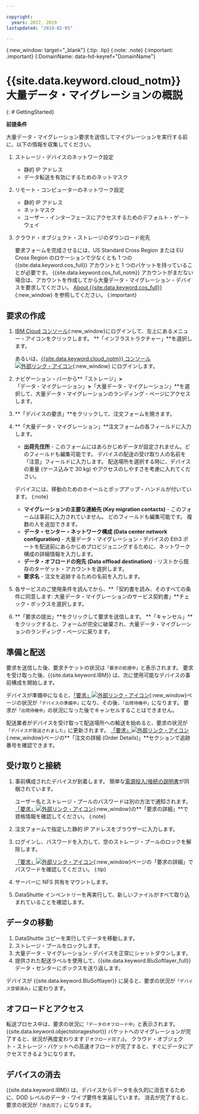 ```yaml
---

copyright:
  years: 2017, 2019
lastupdated: "2019-02-05"

---
```

{:new_window: target="_blank"}
{:tip: .tip}
{:note: .note}
{:important: .important}
{:DomainName: data-hd-keyref="DomainName"}

# {{site.data.keyword.cloud_notm}} 大量データ・マイグレーションの概説
{: # GettingStarted}

**前提条件**

大量データ・マイグレーション要求を送信してマイグレーションを実行する前に、以下の情報を収集してください。

1. ストレージ・デバイスのネットワーク設定
   - 静的 IP アドレス
   - データ転送を有効にするためのネットマスク
2. リモート・コンピューターのネットワーク設定
   - 静的 IP アドレス
   - ネットマスク
   - ユーザー・インターフェースにアクセスするためのデフォルト・ゲートウェイ
3. クラウド・オブジェクト・ストレージのダウンロード宛先 <br/>

   要求フォームを完成させるには、US Standard Cross Region または EU Cross Region のロケーションで少なくとも 1 つの {{site.data.keyword.cos_full}} アカウントと 1 つのバケットを持っていることが必要です。 {{site.data.keyword.cos_full_notm}} アカウントがまだない場合は、アカウントを作成してから大量データ・マイグレーション・デバイスを要求してください。 [About {{site.data.keyword.cos_full}}](/docs/services/cloud-object-storage?topic=cloud-object-storage-about-ibm-cloud-object-storage){:new_window} を参照してください。
   {:important}

## 要求の作成

1. [IBM Cloud コンソール](https://{DomainName}/){:new_window}にログインして、左上にあるメニュー・アイコンをクリックします。 **「インフラストラクチャー」**を選択します。

   あるいは、[{{site.data.keyword.cloud_notm}} コンソール ![外部リンク・アイコン](../../icons/launch-glyph.svg "外部リンク・アイコン")](https://{DomainName}/catalog/){:new_window} にログインします。
2. ナビゲーション・バーから**「ストレージ」**>**「データ・マイグレーション」**>**「大量データ・マイグレーション」**を選択して、大量データ・マイグレーションのランディング・ページにアクセスします。
3. **「デバイスの要求」**をクリックして、注文フォームを開きます。
4. **「大量データ・マイグレーション」**注文フォームの各フィールドに入力します。
   - **出荷先住所** - このフォームにはあらかじめデータが設定されません。どのフィールドも編集可能です。 デバイスの配送の受け取り人の名前を「注意」フィールドに入力します。 配送場所を選択する時に、デバイスの重量 (ケース込みで 30 kg) やアクセスのしやすさを考慮に入れてください。

   デバイスには、移動のためのホイールとポップアップ・ハンドルが付いています。
   {:note}

   - **マイグレーションの主要な連絡先 (Key migration contacts)** - このフォームは事前に入力されていません。 どのフィールドも編集可能です。 複数の人を追加できます。
   - **データ・センター・ネットワーク構成 (Data center network configuration)** - 大量データ・マイグレーション・デバイスの Eth3 ポートを配送前にあらかじめプロビジョニングするために、ネットワーク構成の詳細情報を入力します。
   - **データ・オフロードの宛先 (Data offload destination)** - リストから既存のターゲット・アカウントを選択します。
   - **要求名** - 注文を追跡するための名前を入力します。
5. 各サービスのご使用条件を読んでから、**「契約書を読み、そのすべての条件に同意します: 大量データ・マイグレーションのサービス契約書」**チェック・ボックスを選択します。
6. **「要求の提出」**をクリックして要求を送信します。 **「キャンセル」**をクリックすると、フォームが完全に破棄され、大量データ・マイグレーションのランディング・ページに戻ります。


## 準備と配送

要求を送信した後、要求チケットの状況は`「要求の処理中」`と表示されます。 要求を受け取った後、{{site.data.keyword.IBM}} は、次に使用可能なデバイスの事前構成を開始します。

デバイスが準備中になると、[「要求」![外部リンク・アイコン](../../icons/launch-glyph.svg "外部リンク・アイコン")](https://control.softlayer.com/storage/mdms){:new_window}ページの状況が`「デバイスの準備中」`になり、その後、`「出荷待機中」`になります。 要求が`「出荷待機中」`の状況になった後でキャンセルすることはできません。

配送業者がデバイスを受け取って配送場所への輸送を始めると、要求の状況が`「デバイスが発送されました」`に更新されます。 [「要求」![外部リンク・アイコン](../../icons/launch-glyph.svg "外部リンク・アイコン")](https://control.softlayer.com/storage/mdms){:new_window}ページの**「注文の詳細 (Order Details)」**セクションで追跡番号を確認できます。


## 受け取りと接続

1. 事前構成されたデバイスが到着します。 簡単な[電源投入/接続の説明書](user-instructions.html)が同梱されています。 <br/>

   ユーザー名とストレージ・プールのパスワードは別の方法で通知されます。 [「要求」![外部リンク・アイコン](../../icons/launch-glyph.svg "外部リンク・アイコン")](https://control.softlayer.com/storage/mdms){:new_window}の**「要求の詳細」**で資格情報を確認してください。
   {:note}
2. 注文フォームで指定した静的 IP アドレスをブラウザーに入力します。
3. ログインし、パスワードを入力して、空のストレージ・プールのロックを解除します。 <br/>

   [「要求」![外部リンク・アイコン](../../icons/launch-glyph.svg "外部リンク・アイコン")](https://control.softlayer.com/storage/mdms){:new_window}ページの「要求の詳細」でパスワードを確認してください。
   {:tip}
4. サーバーに NFS 共有をマウントします。
5. DataShuttle インベントリーを再実行して、新しいファイルがすべて取り込まれていることを確認します。

## データの移動
1. DataShuttle コピーを実行してデータを移動します。
2. ストレージ・プールをロックします。
3. 大量データ・マイグレーション・デバイスを正常にシャットダウンします。
4. 提供された配送ラベルを使用して、{{site.data.keyword.BluSoftlayer_full}} データ・センターにボックスを送り返します。

デバイスが {{site.data.keyword.BluSoftlayer}} に戻ると、要求の状況が`「デバイス受領済み」`に変わります。

## オフロードとアクセス

転送プロセス中は、要求の状況に`「データのオフロード中」`と表示されます。 {{site.data.keyword.objectstorageshort}} バケットへのマイグレーションが完了すると、状況が再度変わります (`「オフロード完了」`)。 クラウド・オブジェクト・ストレージ・バケットへの高速オフロードが完了すると、すぐにデータにアクセスできるようになります。

## デバイスの消去

{{site.data.keyword.IBM}} は、デバイスからデータを永久的に消去するために、DOD レベルのデータ・ワイプ要件を実装しています。 消去が完了すると、要求の状況が`「消去完了」`になります。
